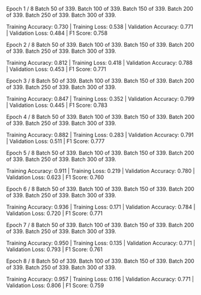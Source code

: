 
 Epoch 1 / 8
  Batch    50  of    339.
  Batch   100  of    339.
  Batch   150  of    339.
  Batch   200  of    339.
  Batch   250  of    339.
  Batch   300  of    339.

Training Accuracy: 0.730 | Training Loss: 0.538 | Validation Accuracy: 0.771 | Validation Loss: 0.484 | F1 Score: 0.758 

 Epoch 2 / 8
  Batch    50  of    339.
  Batch   100  of    339.
  Batch   150  of    339.
  Batch   200  of    339.
  Batch   250  of    339.
  Batch   300  of    339.

Training Accuracy: 0.812 | Training Loss: 0.418 | Validation Accuracy: 0.788 | Validation Loss: 0.453 | F1 Score: 0.771 

 Epoch 3 / 8
  Batch    50  of    339.
  Batch   100  of    339.
  Batch   150  of    339.
  Batch   200  of    339.
  Batch   250  of    339.
  Batch   300  of    339.

Training Accuracy: 0.847 | Training Loss: 0.352 | Validation Accuracy: 0.799 | Validation Loss: 0.445 | F1 Score: 0.783 

 Epoch 4 / 8
  Batch    50  of    339.
  Batch   100  of    339.
  Batch   150  of    339.
  Batch   200  of    339.
  Batch   250  of    339.
  Batch   300  of    339.

Training Accuracy: 0.882 | Training Loss: 0.283 | Validation Accuracy: 0.791 | Validation Loss: 0.511 | F1 Score: 0.777 

 Epoch 5 / 8
  Batch    50  of    339.
  Batch   100  of    339.
  Batch   150  of    339.
  Batch   200  of    339.
  Batch   250  of    339.
  Batch   300  of    339.

Training Accuracy: 0.911 | Training Loss: 0.219 | Validation Accuracy: 0.780 | Validation Loss: 0.623 | F1 Score: 0.760 

 Epoch 6 / 8
  Batch    50  of    339.
  Batch   100  of    339.
  Batch   150  of    339.
  Batch   200  of    339.
  Batch   250  of    339.
  Batch   300  of    339.

Training Accuracy: 0.936 | Training Loss: 0.171 | Validation Accuracy: 0.784 | Validation Loss: 0.720 | F1 Score: 0.771 

 Epoch 7 / 8
  Batch    50  of    339.
  Batch   100  of    339.
  Batch   150  of    339.
  Batch   200  of    339.
  Batch   250  of    339.
  Batch   300  of    339.

Training Accuracy: 0.950 | Training Loss: 0.135 | Validation Accuracy: 0.771 | Validation Loss: 0.793 | F1 Score: 0.761 

 Epoch 8 / 8
  Batch    50  of    339.
  Batch   100  of    339.
  Batch   150  of    339.
  Batch   200  of    339.
  Batch   250  of    339.
  Batch   300  of    339.

Training Accuracy: 0.957 | Training Loss: 0.116 | Validation Accuracy: 0.771 | Validation Loss: 0.806 | F1 Score: 0.759 